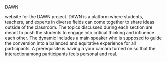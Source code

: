 DAWN

website for the DAWN project. DAWN is a platform where students, teachers, and experts in diverse fields can come together to share ideas outside of the classroom. The 
topics discussed during each section are meant to push the students to engage into 
critical thinking and influence each other. The dynamic includes a main speaker who is
supposed to guide the conversion into a balanced and equitative experience for all 
participants. A prerequisite is having a your camara turned on so that the interactionamong pariticipants feels personal and real. 

